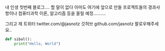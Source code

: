 [category]: <> (General)
[date]: <> (2024/05/11)
[title]: <> (안녕)

내 인생 첫번째 블로그.... 할 말이 없다
아마도 여기에 앞으로 만들 프로젝트들의 경과사항이나
컴퓨터과학 이론, 알고리즘 등을 올릴 예정..........

그리고 제 트위터 twitter.com/@jasnotz
깃허브 github.com/jasnotz 팔로우해주세요..

```python
def sibal():
    print("Hello, World")
```
